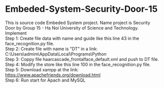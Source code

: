 # Embeded-System-Security-Door-15
This is source code Embeded System project. Name project is Security Door by Group 15 - Ha Noi University of Science and Technology.  
Implement  
Step 1: Create file data with name and guide like this line 43 in the face_recognition.py file.  
Step 2: Create file with name is "DT" in a link: C:\Users\admim\AppData\Local\Programs\Python  
Step 3: Coppy file haarcascade_frontalface_default.xml and push to DT file.  
Step 4: Modify the store like this line 100 in the face_recognition.py file.  
Step 5: Download xampp at the link: https://www.apachefriends.org/download.html  
Step 6: Run start for Apach and MySQL  
